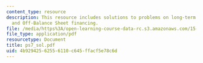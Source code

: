 ```yaml
---
content_type: resource
description: This resource includes solutions to problems on long-term debt, leases
  and Off-Balance Sheet financing.
file: /media/https%3A/open-learning-course-data-rc.s3.amazonaws.com/15-501-introduction-to-financial-and-managerial-accounting-spring-2004/4b92942562556110c645ffacf5e78c6d_ps7_sol.pdf
file_type: application/pdf
resourcetype: Document
title: ps7_sol.pdf
uid: 4b929425-6255-6110-c645-ffacf5e78c6d
---
```

